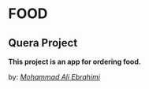 # FOOD

## Quera Project

**This project is an app for ordering food.**

by: _[Mohammad Ali Ebrahimi](https://t.me/moali_dev)_
